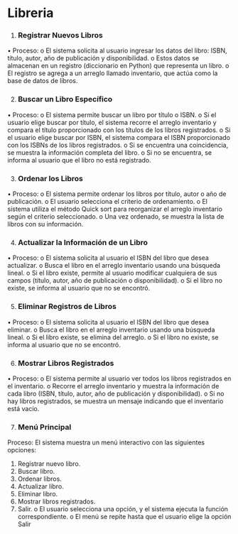 # Libreria

1. ### Registrar Nuevos Libros
•	Proceso:
o	El sistema solicita al usuario ingresar los datos del libro: ISBN, título, autor, año de publicación y disponibilidad.
o	Estos datos se almacenan en un registro (diccionario en Python) que representa un libro.
o	El registro se agrega a un arreglo llamado inventario, que actúa como la base de datos de libros.

2. ### Buscar un Libro Específico
•	Proceso:
o	El sistema permite buscar un libro por título o ISBN.
o	Si el usuario elige buscar por título, el sistema recorre el arreglo inventario y compara el título proporcionado con los títulos de los libros registrados.
o	Si el usuario elige buscar por ISBN, el sistema compara el ISBN proporcionado con los ISBNs de los libros registrados.
o	Si se encuentra una coincidencia, se muestra la información completa del libro.
o	Si no se encuentra, se informa al usuario que el libro no está registrado.

3. ### Ordenar los Libros
•	Proceso:
o	El sistema permite ordenar los libros por título, autor o año de publicación.
o	El usuario selecciona el criterio de ordenamiento.
o	El sistema utiliza el método Quick sort para reorganizar el arreglo inventario según el criterio seleccionado.
o	Una vez ordenado, se muestra la lista de libros con su información.

4. ### Actualizar la Información de un Libro
•	Proceso:
o	El sistema solicita al usuario el ISBN del libro que desea actualizar.
o	Busca el libro en el arreglo inventario usando una búsqueda lineal.
o	Si el libro existe, permite al usuario modificar cualquiera de sus campos (título, autor, año de publicación o disponibilidad).
o	Si el libro no existe, se informa al usuario que no se encontró.

5. ### Eliminar Registros de Libros
•	Proceso:
o	El sistema solicita al usuario el ISBN del libro que desea eliminar.
o	Busca el libro en el arreglo inventario usando una búsqueda lineal.
o	Si el libro existe, se elimina del arreglo.
o	Si el libro no existe, se informa al usuario que no se encontró.

6. ### Mostrar Libros Registrados
•	Proceso:
o	El sistema permite al usuario ver todos los libros registrados en el inventario.
o	Recorre el arreglo inventario y muestra la información de cada libro (ISBN, título, autor, año de publicación y disponibilidad).
o	Si no hay libros registrados, se muestra un mensaje indicando que el inventario está vacío.

7. ### Menú Principal

Proceso: El sistema muestra un menú interactivo con las siguientes opciones:
1.	Registrar nuevo libro.
2.	Buscar libro.
3.	Ordenar libros.
4.	Actualizar libro.
5.	Eliminar libro.
6.	Mostrar libros registrados.
7.	Salir.
o	El usuario selecciona una opción, y el sistema ejecuta la función correspondiente.
o	El menú se repite hasta que el usuario elige la opción Salir

